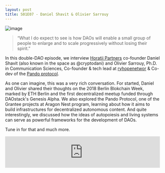 ```yaml
---
layout: post
title: S01E07 - Daniel Shavit & Olivier Sarrouy
---
```


![image](/assets/images/banners/s01e07.png)

> “What I do expect to see is how DAOs will enable a small group of people to enlarge and to scale progressively without losing their spirit.”

In this double-DAO episode, we interview [Horatii Partners](http://www.horatiipartners.com/) co-founder Daniel Shavit (also known in the space as @cryptodani) and Olivier Sarrouy, Ph.D. in Communication Sciences, Co-founder & tech lead at [ryhopenetwor](https://www.ryhope.network/) & Co-dev of the [Pando protocol](https://github.com/pandonetwork/pando).

As one can imagine, this was a very rich conversation. For started, Daniel and Olivier shared their thoughts on the 2018 Berlin Blokchain Week, marked by ETH Berlin and the first decentralized meetup funded through DAOstack's Genesis Alpha. We also explored the Pando Protocol, one of the Grantee projects at Aragon Nest program, learning about how it aims to build infrastructures for decentralized autonomous content. And quite interestingly, we discussed how the ideas of autopoiesis and living systems can serve as powerful frameworks for the development of DAOs.

Tune in for that and much more.

<iframe src="https://anchor.fm/daocast/embed/episodes/Episode-7---Daniel-Shavit--Olivier-Sarrouy-e2mtnb" height="102px" width="100%" frameborder="0" scrolling="no"></iframe>
